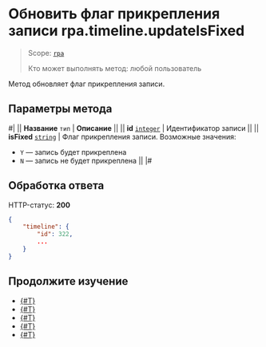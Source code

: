 # Обновить флаг прикрепления записи rpa.timeline.updateIsFixed

> Scope: [`rpa`](../../../scopes/permissions.md)
>
> Кто может выполнять метод: любой пользователь

Метод обновляет флаг прикрепления записи.

## Параметры метода

#|
|| **Название**
`тип` | **Описание** ||
|| **id** 
[`integer`](../../../data-types.md) | Идентификатор записи ||
|| **isFixed** 
[`string`](../../../data-types.md) | Флаг прикрепления записи. Возможные значения:
- `Y` — запись будет прикреплена
- `N` — запись не будет прикреплена ||
|#

## Обработка ответа

HTTP-статус: **200**

```json
{
    "timeline": {
        "id": 322,
        ...
    }
}
```

## Продолжите изучение 

- [{#T}](./index.md)
- [{#T}](./rpa-timeline-add.md)
- [{#T}](./rpa-timeline-update.md)
- [{#T}](./rpa-timeline-list-for-item.md)
- [{#T}](./rpa-timeline-delete.md)